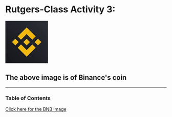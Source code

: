 # Rutgers-Class Activity 3: 

![bnb image](images/binance.jpg)

## The above image is of Binance's coin
---
### Table of Contents
[Click here for the BNB image](https://www.facebook.com/binance/)



